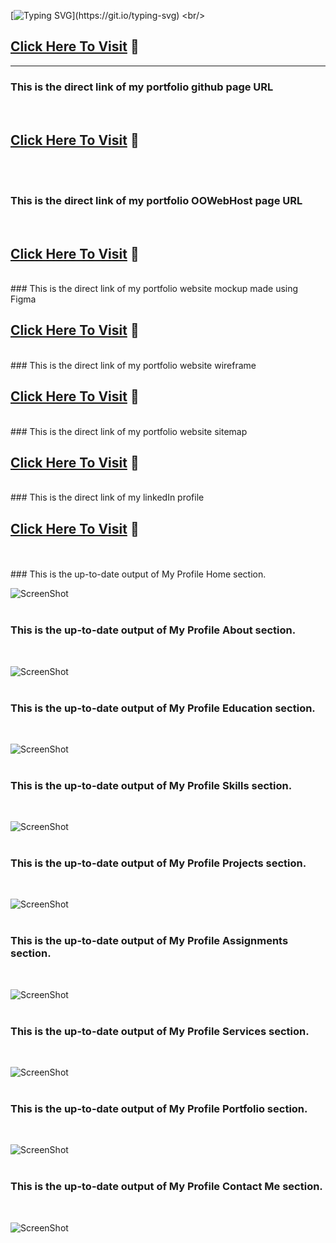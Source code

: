 [![Typing SVG](https://readme-typing-svg.herokuapp.com?width=760&color=%2336BCF7&lines=Hi+%F0%9F%91%8B%2C+I'm+Punarjeewa+Rashmitha.;+IJSE-+%F0%9F%91%8B%2C+Institute+of+Java+and+Software+Engineering.;This+is+my+portfolio+website.)](https://git.io/typing-svg)
<br/>
## <a href="https://punarjeewarashmitha20011016.github.io/MyProfile/" target="_blank">Click Here To Visit</a> :footprints:
<hr>

### This is the direct link of my portfolio github page URL
<br/>

## <a href="https://punarjeewarashmitha20011016.github.io/MyProfile/" target="_blank">Click Here To Visit</a> :footprints:
<br/>
<br/>

### This is the direct link of my portfolio OOWebHost page URL
<br/>

## <a href="https://punarjeewarashmitha.000webhostapp.com/" target="_blank">Click Here To Visit</a> :footprints:
<br/>
### This is the direct link of my portfolio website mockup made using Figma
<br/>

## <a href="https://www.figma.com/proto/wKAM2H5WzxQerV9nqPb2In/Untitled?node-id=5%3A329&scaling=scale-down&page-id=0%3A1&starting-point-node-id=1%3A2" target="_blank">Click Here To Visit</a> :footprints:

<br/>
### This is the direct link of my portfolio website wireframe
<br/>

## <a href="https://wireframe.cc/iloEGs" target="_blank">Click Here To Visit</a> :footprints:
<br/>
### This is the direct link of my portfolio website sitemap
<br/>

## <a href="https://www.gloomaps.com/zlJh7m2bet" target="_blank">Click Here To Visit</a> :footprints:
<br/>
### This is the direct link of my linkedIn profile
<br/>

## <a href="https://www.linkedin.com/in/punarjeewa-rashmitha-59a4a3223/" target="_blank">Click Here To Visit</a> :footprints:
<br/>
<br/>
### This is the up-to-date output of My Profile Home section.
<br/>

![ScreenShot](assets/images/readme%20images/My%20Profile%20Home.jpg)
<br/>
<br/>

### This is the up-to-date output of My Profile About section.
<br/>

![ScreenShot](assets/images/readme%20images/About%20Me.jpg)
<br/>
<br/>

### This is the up-to-date output of My Profile Education section.
<br/>

![ScreenShot](assets/images/readme%20images/Education.jpg)
<br/>
<br/>

### This is the up-to-date output of My Profile Skills section.
<br/>

![ScreenShot](assets/images/readme%20images/Skills.jpg)
<br/>
<br/>

### This is the up-to-date output of My Profile Projects section.
<br/>

![ScreenShot](assets/images/readme%20images/Projects.jpg)
<br/>
<br/>

### This is the up-to-date output of My Profile Assignments section.
<br/>

![ScreenShot](assets/images/readme%20images/Assignments.jpg)
<br/>
<br/>

### This is the up-to-date output of My Profile Services section.
<br/>

![ScreenShot](assets/images/readme%20images/Services.jpg)
<br/>
<br/>

### This is the up-to-date output of My Profile Portfolio section.
<br/>

![ScreenShot](assets/images/readme%20images/Portfolio.jpg)
<br/>
<br/>

### This is the up-to-date output of My Profile Contact Me section.
<br/>


![ScreenShot](assets/images/readme%20images/Contact%20Me.jpg)






